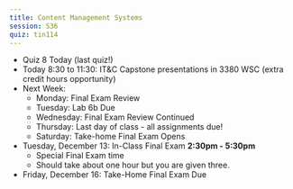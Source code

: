 ```yaml
---
title: Content Management Systems
session: S36
quiz: tin114
---
```


* Quiz 8 Today (last quiz!)
* Today 8:30 to 11:30: IT&C Capstone presentations in 3380 WSC (extra credit hours opportunity)
* Next Week:
    * Monday: Final Exam Review
    * Tuesday: Lab 6b Due
    * Wednesday: Final Exam Review Continued
    * Thursday: Last day of class - all assignments due!
    * Saturday: Take-home Final Exam Opens
* Tuesday, December 13: In-Class Final Exam **2:30pm - 5:30pm**
    * Special Final Exam time
    * Should take about one hour but you are given three.
* Friday, December 16: Take-Home Final Exam Due
